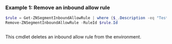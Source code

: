 ### Example 1: Remove an inbound allow rule
```powershell
$rule = Get-ZNSegmentInboundAllowRule | where {$_.Description -eq "Test Rule A"}
Remove-ZNSegmentInboundAllowRule -RuleId $rule.Id
```

```output

```

This cmdlet deletes an inbound allow rule from the environment.